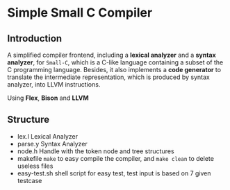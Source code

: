 # Simple Small C Compiler


## Introduction

A simplified compiler frontend, including a **lexical analyzer** and a **syntax analyzer**, for `Small-C`, which is a C-like language containing a subset of the C programming language. Besides, it also implements a **code generator** to translate the intermediate representation, which is produced by syntax analyzer, into LLVM instructions.


Using **Flex**, **Bison** and **LLVM**

## Structure

- lex.l       	Lexical Analyzer
- parse.y     	Syntax Analyzer
- node.h      	Handle with the token node and tree structures
- makefile    	`make` to easy compile the compiler, and `make clean` to delete useless files
- easy-test.sh 	shell script for easy test, test input is based on 7 given testcase


